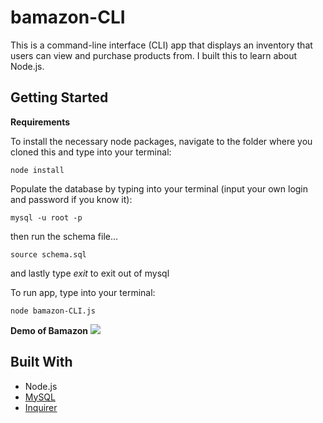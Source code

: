 # bamazon-CLI
This is a command-line interface (CLI) app that displays an inventory that users can view and purchase products from. I built this to learn about Node.js.

## Getting Started

__Requirements__

To install the necessary node packages, navigate to the folder where you cloned this and type into your terminal: 
```
node install
```

Populate the database by typing into your terminal (input your own login and password if you know it):
```
mysql -u root -p
```
then run the schema file...
```
source schema.sql
```
and lastly type _exit_ to exit out of mysql


To run app, type into your terminal:
```
node bamazon-CLI.js
```

__Demo of Bamazon__
![](https://github.com/Trantastic/bamazon-CLI/blob/master/images/bamazon1.gif)

## Built With

* Node.js
* [MySQL](https://www.npmjs.com/package/mysql)
* [Inquirer](https://www.npmjs.com/package/inquirer)
